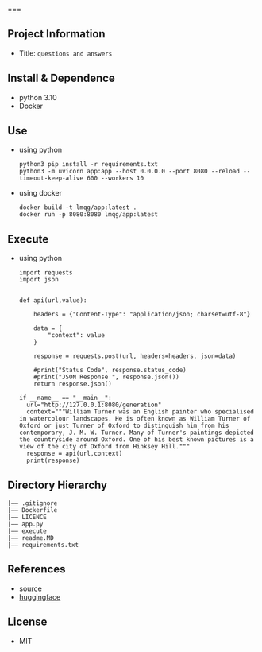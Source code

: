 
===
## Project Information
- Title:  `questions and answers`


## Install & Dependence
- python 3.10
- Docker


## Use
- using python
  ```
  python3 pip install -r requirements.txt
  python3 -m uvicorn app:app --host 0.0.0.0 --port 8080 --reload --timeout-keep-alive 600 --workers 10
  ```
- using docker
  ```
  docker build -t lmqg/app:latest .
  docker run -p 8080:8080 lmqg/app:latest
  ```
## Execute

- using python
  ```
  import requests
  import json
  

  def api(url,value):
    
      headers = {"Content-Type": "application/json; charset=utf-8"}
      
      data = {
          "context": value
      }
      
      response = requests.post(url, headers=headers, json=data)
      
      #print("Status Code", response.status_code)
      #print("JSON Response ", response.json())
      return response.json()
  
  if __name__ == "__main__":
    url="http://127.0.0.1:8080/generation"
    context="""William Turner was an English painter who specialised in watercolour landscapes. He is often known as William Turner of Oxford or just Turner of Oxford to distinguish him from his contemporary, J. M. W. Turner. Many of Turner's paintings depicted the countryside around Oxford. One of his best known pictures is a view of the city of Oxford from Hinksey Hill."""
    response = api(url,context)
    print(response)

  ```

## Directory Hierarchy
```
|—— .gitignore
|—— Dockerfile
|—— LICENCE
|—— app.py
|—— execute
|—— readme.MD
|—— requirements.txt
```

## References
- [source](https://github.com/asahi417/lm-question-generation)
- [huggingface](https://huggingface.co/lmqg)
  
## License

- MIT
